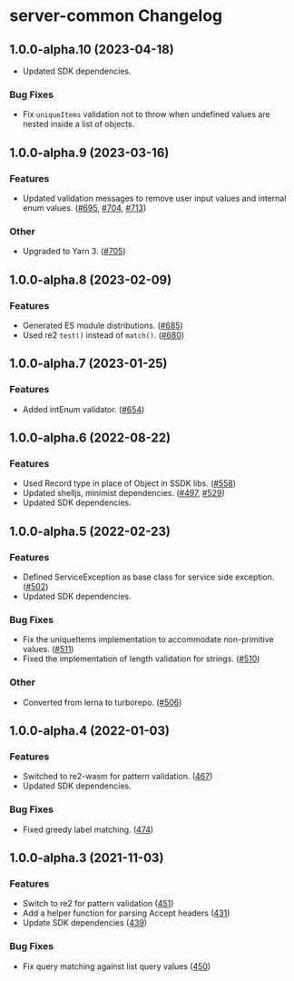 # server-common Changelog

## 1.0.0-alpha.10 (2023-04-18)

- Updated SDK dependencies.

### Bug Fixes

- Fix `uniqueItems` validation not to throw when undefined values are nested inside a list of objects.

## 1.0.0-alpha.9 (2023-03-16)

### Features

- Updated validation messages to remove user input values and internal enum values. ([#695](https://github.com/awslabs/smithy-typescript/pull/695), [#704](https://github.com/awslabs/smithy-typescript/pull/704), [#713](https://github.com/awslabs/smithy-typescript/pull/713))

### Other

- Upgraded to Yarn 3. ([#705](https://github.com/awslabs/smithy-typescript/pull/705))

## 1.0.0-alpha.8 (2023-02-09)

### Features

- Generated ES module distributions. ([#685](https://github.com/awslabs/smithy-typescript/pull/685))
- Used re2 `test()` instead of `match()`. ([#680](https://github.com/awslabs/smithy-typescript/pull/680))

## 1.0.0-alpha.7 (2023-01-25)

### Features

- Added intEnum validator. ([#654](https://github.com/awslabs/smithy-typescript/pull/654))

## 1.0.0-alpha.6 (2022-08-22)

### Features

- Used Record type in place of Object in SSDK libs. ([#558](https://github.com/awslabs/smithy-typescript/pull/558))
- Updated shelljs, minimist dependencies. ([#497](https://github.com/awslabs/smithy-typescript/pull/497), [#529](https://github.com/awslabs/smithy-typescript/pull/529))
- Updated SDK dependencies.

## 1.0.0-alpha.5 (2022-02-23)

### Features

- Defined ServiceException as base class for service side exception. ([#502](https://github.com/awslabs/smithy-typescript/pull/502))
- Updated SDK dependencies.

### Bug Fixes

- Fix the uniqueItems implementation to accommodate non-primitive values. ([#511](https://github.com/awslabs/smithy-typescript/pull/511))
- Fixed the implementation of length validation for strings. ([#510](https://github.com/awslabs/smithy-typescript/pull/510))

### Other

- Converted from lerna to turborepo. ([#506](https://github.com/awslabs/smithy-typescript/pull/506))

## 1.0.0-alpha.4 (2022-01-03)

### Features

- Switched to re2-wasm for pattern validation. ([467](https://github.com/awslabs/smithy-typescript/pull/467))
- Updated SDK dependencies.

### Bug Fixes

- Fixed greedy label matching. ([474](https://github.com/awslabs/smithy-typescript/pull/474))

## 1.0.0-alpha.3 (2021-11-03)

### Features

- Switch to re2 for pattern validation ([451](https://github.com/awslabs/smithy-typescript/pull/451))
- Add a helper function for parsing Accept headers ([431](https://github.com/awslabs/smithy-typescript/pull/431))
- Update SDK dependencies ([439](https://github.com/awslabs/smithy-typescript/pull/439))

### Bug Fixes

- Fix query matching against list query values ([450](https://github.com/awslabs/smithy-typescript/pull/450))
